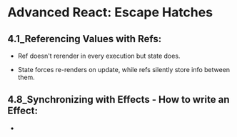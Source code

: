# Advanced React: Escape Hatches

## 4.1_Referencing Values with Refs:

- Ref doesn't rerender in every execution but state does.

- State forces re-renders on update, while refs silently store info between them.

## 4.8_Synchronizing with Effects - How to write an Effect:

-  